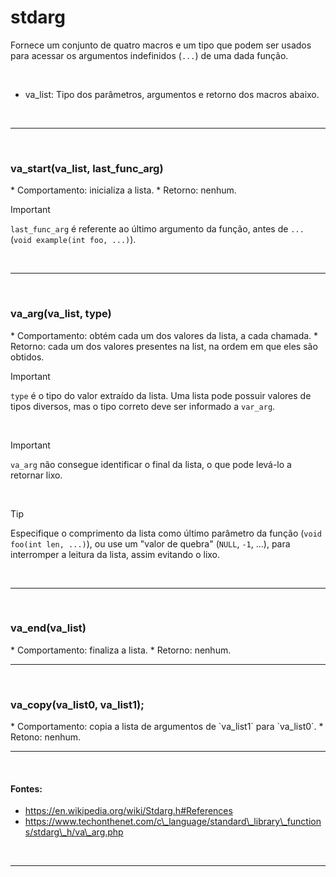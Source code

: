 # stdarg
Fornece um conjunto de quatro macros e um tipo que podem ser usados para acessar os argumentos indefinidos (`...`) de uma dada função.

<br>

* va\_list: Tipo dos parâmetros, argumentos e retorno dos macros abaixo.

<br>
<hr>
<br>

<h3>va_start(va_list, last_func_arg)</h3>
* Comportamento: inicializa a lista.
* Retorno: nenhum.

> [!IMPORTANT]
> `last_func_arg` é referente ao último argumento da função, antes de `...` (`void example(int foo, ...)`).

<br>
<hr>
<br>

<h3>va_arg(va_list, type)</h3>
* Comportamento: obtém cada um dos valores da lista, a cada chamada.
* Retorno: cada um dos valores presentes na list, na ordem em que eles são obtidos.

<br>

> [!IMPORTANT]
> `type` é o tipo do valor extraído da lista. Uma lista pode possuir valores de tipos diversos, mas o tipo correto deve ser informado a `var_arg`.

<br>

> [!IMPORTANT]
> `va_arg` não consegue identificar o final da lista, o que pode levá-lo a retornar lixo.

<br>

> [!TIP]
> Especifique o comprimento da lista como último parâmetro da função (`void foo(int len, ...)`), ou use um "valor de quebra" (`NULL`, `-1`, ...), para interromper a leitura da lista, assim evitando o lixo.

<br>
<hr>
<br>

<h3>va_end(va_list)</h3>
* Comportamento: finaliza a lista.
* Retorno: nenhum.

<br>
<hr>
<br>
	
<h3>va_copy(va_list0, va_list1);</h3>
* Comportamento: copia a lista de argumentos de `va_list1` para `va_list0`.
* Retono: nenhum.

<br>
<hr>
<br>

#### Fontes:
* https://en.wikipedia.org/wiki/Stdarg.h#References
* https://www.techonthenet.com/c\_language/standard\_library\_functions/stdarg\_h/va\_arg.php

<br>
<hr>
